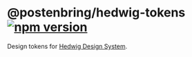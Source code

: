 # @postenbring/hedwig-tokens [![npm version](https://badge.fury.io/js/@postenbring%2Fhedwig-tokens.svg)](https://badge.fury.io/js/@postenbring%2Fhedwig-tokens)

Design tokens for [Hedwig Design System](https://github.com/bring/hedwig-design-system).
